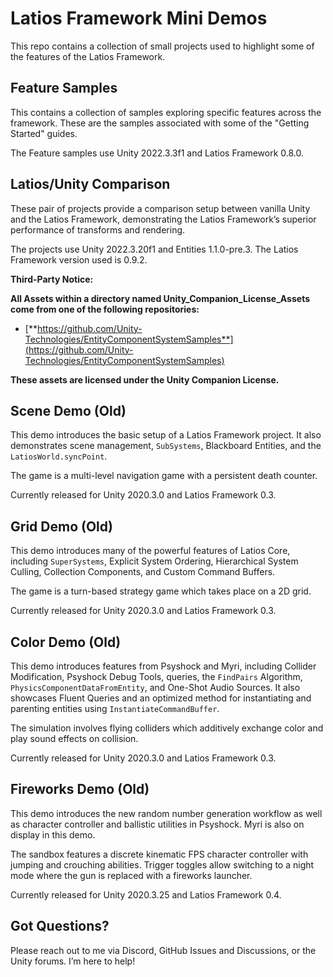 # Latios Framework Mini Demos

This repo contains a collection of small projects used to highlight some of the
features of the Latios Framework.

## Feature Samples

This contains a collection of samples exploring specific features across the
framework. These are the samples associated with some of the "Getting Started"
guides.

The Feature samples use Unity 2022.3.3f1 and Latios Framework 0.8.0.

## Latios/Unity Comparison

These pair of projects provide a comparison setup between vanilla Unity and the
Latios Framework, demonstrating the Latios Framework’s superior performance of
transforms and rendering.

The projects use Unity 2022.3.20f1 and Entities 1.1.0-pre.3. The Latios
Framework version used is 0.9.2.

**Third-Party Notice:**

**All Assets within a directory named Unity_Companion_License_Assets come from
one of the following repositories:**

-   [**https://github.com/Unity-Technologies/EntityComponentSystemSamples**](https://github.com/Unity-Technologies/EntityComponentSystemSamples)

**These assets are licensed under the Unity Companion License.**

## Scene Demo (Old)

This demo introduces the basic setup of a Latios Framework project. It also
demonstrates scene management, `SubSystems`, Blackboard Entities, and the
`LatiosWorld.syncPoint`.

The game is a multi-level navigation game with a persistent death counter.

Currently released for Unity 2020.3.0 and Latios Framework 0.3.

## Grid Demo (Old)

This demo introduces many of the powerful features of Latios Core, including
`SuperSystems`, Explicit System Ordering, Hierarchical System Culling,
Collection Components, and Custom Command Buffers.

The game is a turn-based strategy game which takes place on a 2D grid.

Currently released for Unity 2020.3.0 and Latios Framework 0.3.

## Color Demo (Old)

This demo introduces features from Psyshock and Myri, including Collider
Modification, Psyshock Debug Tools, queries, the `FindPairs` Algorithm,
`PhysicsComponentDataFromEntity`, and One-Shot Audio Sources. It also showcases
Fluent Queries and an optimized method for instantiating and parenting entities
using `InstantiateCommandBuffer`.

The simulation involves flying colliders which additively exchange color and
play sound effects on collision.

Currently released for Unity 2020.3.0 and Latios Framework 0.3.

## Fireworks Demo (Old)

This demo introduces the new random number generation workflow as well as
character controller and ballistic utilities in Psyshock. Myri is also on
display in this demo.

The sandbox features a discrete kinematic FPS character controller with jumping
and crouching abilities. Trigger toggles allow switching to a night mode where
the gun is replaced with a fireworks launcher.

Currently released for Unity 2020.3.25 and Latios Framework 0.4.

## Got Questions?

Please reach out to me via Discord, GitHub Issues and Discussions, or the Unity
forums. I’m here to help!
